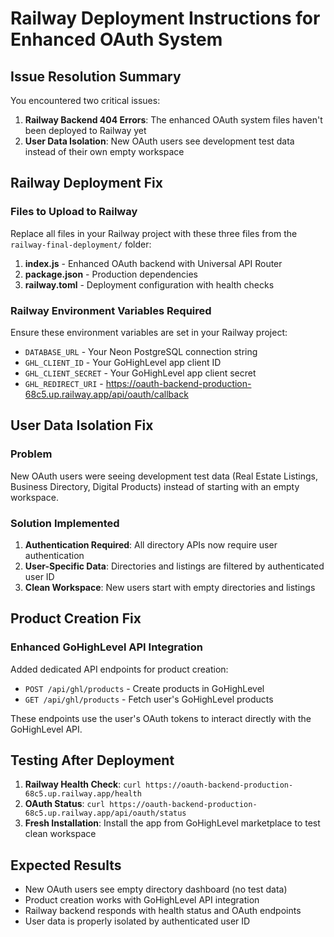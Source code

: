 # Railway Deployment Instructions for Enhanced OAuth System

## Issue Resolution Summary

You encountered two critical issues:
1. **Railway Backend 404 Errors**: The enhanced OAuth system files haven't been deployed to Railway yet
2. **User Data Isolation**: New OAuth users see development test data instead of their own empty workspace

## Railway Deployment Fix

### Files to Upload to Railway

Replace all files in your Railway project with these three files from the `railway-final-deployment/` folder:

1. **index.js** - Enhanced OAuth backend with Universal API Router
2. **package.json** - Production dependencies  
3. **railway.toml** - Deployment configuration with health checks

### Railway Environment Variables Required

Ensure these environment variables are set in your Railway project:
- `DATABASE_URL` - Your Neon PostgreSQL connection string
- `GHL_CLIENT_ID` - Your GoHighLevel app client ID
- `GHL_CLIENT_SECRET` - Your GoHighLevel app client secret  
- `GHL_REDIRECT_URI` - https://oauth-backend-production-68c5.up.railway.app/api/oauth/callback

## User Data Isolation Fix

### Problem
New OAuth users were seeing development test data (Real Estate Listings, Business Directory, Digital Products) instead of starting with an empty workspace.

### Solution Implemented
1. **Authentication Required**: All directory APIs now require user authentication
2. **User-Specific Data**: Directories and listings are filtered by authenticated user ID
3. **Clean Workspace**: New users start with empty directories and listings

## Product Creation Fix

### Enhanced GoHighLevel API Integration
Added dedicated API endpoints for product creation:
- `POST /api/ghl/products` - Create products in GoHighLevel
- `GET /api/ghl/products` - Fetch user's GoHighLevel products

These endpoints use the user's OAuth tokens to interact directly with the GoHighLevel API.

## Testing After Deployment

1. **Railway Health Check**: `curl https://oauth-backend-production-68c5.up.railway.app/health`
2. **OAuth Status**: `curl https://oauth-backend-production-68c5.up.railway.app/api/oauth/status`
3. **Fresh Installation**: Install the app from GoHighLevel marketplace to test clean workspace

## Expected Results

- New OAuth users see empty directory dashboard (no test data)
- Product creation works with GoHighLevel API integration
- Railway backend responds with health status and OAuth endpoints
- User data is properly isolated by authenticated user ID